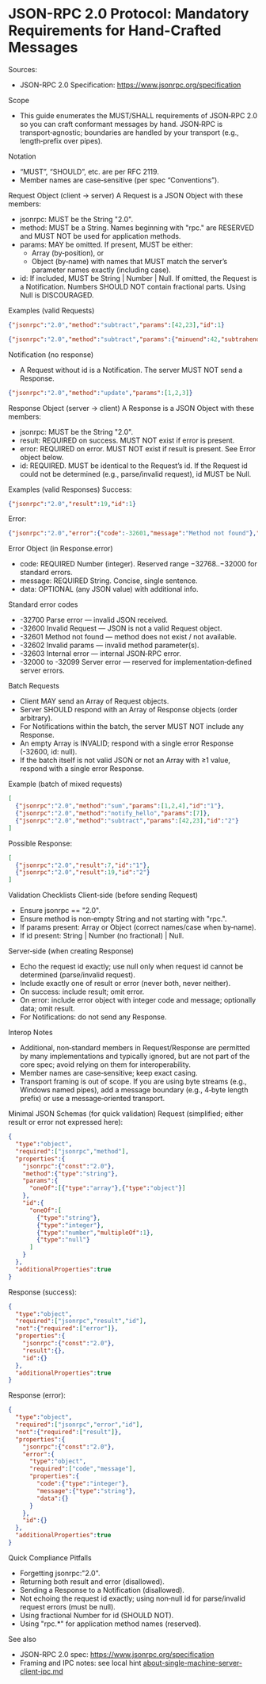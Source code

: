 # JSON-RPC 2.0 Protocol: Mandatory Requirements for Hand-Crafted Messages

Sources:
- JSON-RPC 2.0 Specification: https://www.jsonrpc.org/specification

Scope
- This guide enumerates the MUST/SHALL requirements of JSON‑RPC 2.0 so you can craft conformant messages by hand. JSON‑RPC is transport‑agnostic; boundaries are handled by your transport (e.g., length‑prefix over pipes).

Notation
- “MUST”, “SHOULD”, etc. are per RFC 2119.
- Member names are case‑sensitive (per spec “Conventions”).

Request Object (client → server)
A Request is a JSON Object with these members:
- jsonrpc: MUST be the String "2.0".
- method: MUST be a String. Names beginning with "rpc." are RESERVED and MUST NOT be used for application methods.
- params: MAY be omitted. If present, MUST be either:
  - Array (by‑position), or
  - Object (by‑name) with names that MUST match the server’s parameter names exactly (including case).
- id: If included, MUST be String | Number | Null. If omitted, the Request is a Notification. Numbers SHOULD NOT contain fractional parts. Using Null is DISCOURAGED.

Examples (valid Requests)
```json
{"jsonrpc":"2.0","method":"subtract","params":[42,23],"id":1}
```
```json
{"jsonrpc":"2.0","method":"subtract","params":{"minuend":42,"subtrahend":23},"id":"abc"}
```

Notification (no response)
- A Request without id is a Notification. The server MUST NOT send a Response.
```json
{"jsonrpc":"2.0","method":"update","params":[1,2,3]}
```

Response Object (server → client)
A Response is a JSON Object with these members:
- jsonrpc: MUST be the String "2.0".
- result: REQUIRED on success. MUST NOT exist if error is present.
- error: REQUIRED on error. MUST NOT exist if result is present. See Error object below.
- id: REQUIRED. MUST be identical to the Request’s id. If the Request id could not be determined (e.g., parse/invalid request), id MUST be Null.

Examples (valid Responses)
Success:
```json
{"jsonrpc":"2.0","result":19,"id":1}
```
Error:
```json
{"jsonrpc":"2.0","error":{"code":-32601,"message":"Method not found"},"id":"abc"}
```

Error Object (in Response.error)
- code: REQUIRED Number (integer). Reserved range −32768..−32000 for standard errors.
- message: REQUIRED String. Concise, single sentence.
- data: OPTIONAL (any JSON value) with additional info.

Standard error codes
- -32700 Parse error — invalid JSON received.
- -32600 Invalid Request — JSON is not a valid Request object.
- -32601 Method not found — method does not exist / not available.
- -32602 Invalid params — invalid method parameter(s).
- -32603 Internal error — internal JSON‑RPC error.
- -32000 to -32099 Server error — reserved for implementation‑defined server errors.

Batch Requests
- Client MAY send an Array of Request objects.
- Server SHOULD respond with an Array of Response objects (order arbitrary).
- For Notifications within the batch, the server MUST NOT include any Response.
- An empty Array is INVALID; respond with a single error Response (-32600, id: null).
- If the batch itself is not valid JSON or not an Array with ≥1 value, respond with a single error Response.

Example (batch of mixed requests)
```json
[
  {"jsonrpc":"2.0","method":"sum","params":[1,2,4],"id":"1"},
  {"jsonrpc":"2.0","method":"notify_hello","params":[7]},
  {"jsonrpc":"2.0","method":"subtract","params":[42,23],"id":"2"}
]
```
Possible Response:
```json
[
  {"jsonrpc":"2.0","result":7,"id":"1"},
  {"jsonrpc":"2.0","result":19,"id":"2"}
]
```

Validation Checklists
Client‑side (before sending Request)
- Ensure jsonrpc == "2.0".
- Ensure method is non‑empty String and not starting with "rpc.".
- If params present: Array or Object (correct names/case when by‑name).
- If id present: String | Number (no fractional) | Null.

Server‑side (when creating Response)
- Echo the request id exactly; use null only when request id cannot be determined (parse/invalid request).
- Include exactly one of result or error (never both, never neither).
- On success: include result; omit error.
- On error: include error object with integer code and message; optionally data; omit result.
- For Notifications: do not send any Response.

Interop Notes
- Additional, non‑standard members in Request/Response are permitted by many implementations and typically ignored, but are not part of the core spec; avoid relying on them for interoperability.
- Member names are case‑sensitive; keep exact casing.
- Transport framing is out of scope. If you are using byte streams (e.g., Windows named pipes), add a message boundary (e.g., 4‑byte length prefix) or use a message‑oriented transport.

Minimal JSON Schemas (for quick validation)
Request (simplified; either result or error not expressed here):
```json
{
  "type":"object",
  "required":["jsonrpc","method"],
  "properties":{
    "jsonrpc":{"const":"2.0"},
    "method":{"type":"string"},
    "params":{
      "oneOf":[{"type":"array"},{"type":"object"}]
    },
    "id":{
      "oneOf":[
        {"type":"string"},
        {"type":"integer"},
        {"type":"number","multipleOf":1},
        {"type":"null"}
      ]
    }
  },
  "additionalProperties":true
}
```
Response (success):
```json
{
  "type":"object",
  "required":["jsonrpc","result","id"],
  "not":{"required":["error"]},
  "properties":{
    "jsonrpc":{"const":"2.0"},
    "result":{},
    "id":{}
  },
  "additionalProperties":true
}
```
Response (error):
```json
{
  "type":"object",
  "required":["jsonrpc","error","id"],
  "not":{"required":["result"]},
  "properties":{
    "jsonrpc":{"const":"2.0"},
    "error":{
      "type":"object",
      "required":["code","message"],
      "properties":{
        "code":{"type":"integer"},
        "message":{"type":"string"},
        "data":{}
      }
    },
    "id":{}
  },
  "additionalProperties":true
}
```

Quick Compliance Pitfalls
- Forgetting jsonrpc:"2.0".
- Returning both result and error (disallowed).
- Sending a Response to a Notification (disallowed).
- Not echoing the request id exactly; using non‑null id for parse/invalid request errors (must be null).
- Using fractional Number for id (SHOULD NOT).
- Using "rpc.*" for application method names (reserved).

See also
- JSON-RPC 2.0 spec: https://www.jsonrpc.org/specification
- Framing and IPC notes: see local hint [about-single-machine-server-client-ipc.md](./about-single-machine-server-client-ipc.md)
